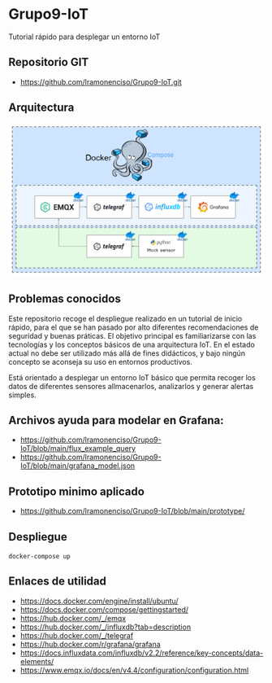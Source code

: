 # Grupo9-IoT
Tutorial rápido para desplegar un entorno IoT

## Repositorio GIT
* https://github.com/lramonenciso/Grupo9-IoT.git

## Arquitectura
![alt text](https://github.com/lramonenciso/Grupo9-IoT/blob/main/images/arquitectura.png)


## Problemas conocidos
Este repositorio recoge el despliegue realizado en un tutorial de inicio rápido, para el que se han pasado por alto diferentes recomendaciones de seguridad y buenas práticas. El objetivo principal es familiarizarse con las tecnologías y los conceptos básicos de una arquitectura IoT. En el estado actual no debe ser utilizado más allá de fines didácticos, y bajo ningún concepto se aconseja su uso en entornos productivos.

Está orientado a desplegar un entorno IoT básico que permita recoger los datos de diferentes sensores allmacenarlos, analizarlos y generar alertas simples. 

## Archivos ayuda para modelar en Grafana:
* https://github.com/lramonenciso/Grupo9-IoT/blob/main/flux_example_query
* https://github.com/lramonenciso/Grupo9-IoT/blob/main/grafana_model.json

## Prototipo minimo aplicado 
* https://github.com/lramonenciso/Grupo9-IoT/blob/main/prototype/

## Despliegue

```
docker-compose up
```

## Enlaces de utilidad

* https://docs.docker.com/engine/install/ubuntu/
* https://docs.docker.com/compose/gettingstarted/
* https://hub.docker.com/_/emqx
* https://hub.docker.com/_/influxdb?tab=description
* https://hub.docker.com/_/telegraf
* https://hub.docker.com/r/grafana/grafana
* https://docs.influxdata.com/influxdb/v2.2/reference/key-concepts/data-elements/
* https://www.emqx.io/docs/en/v4.4/configuration/configuration.html